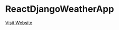 ﻿# ReactDjangoWeatherApp

<a href="https://react-django-weather-app-for-fly-98pw.vercel.app/" target="_blank">Visit Website</a><br>

